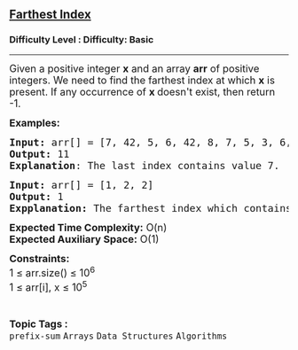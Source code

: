 <h2><a href="https://www.geeksforgeeks.org/problems/longest-equal-prefix3139/1?page=5&category=Arrays&difficulty=Basic&sortBy=submissions">Farthest Index</a></h2><h3>Difficulty Level : Difficulty: Basic</h3><hr><div class="problems_problem_content__Xm_eO"><p><span style="font-size: 18px;">Given a positive integer <strong>x</strong> and an array <strong>arr</strong> of positive integers. We need to find the farthest index at which <strong>x</strong> is present. If&nbsp;<span style="box-sizing: border-box; margin: 0px; padding: 0px;">any occurrence of&nbsp;<strong>x&nbsp;</strong>doesn't exist, </span>then return -1.</span></p>
<p><span style="font-size: 18px;"><strong>Examples:</strong></span></p>
<pre><span style="font-size: 18px;"><strong>Input: </strong>arr[] = [7, 42, 5, 6, 42, 8, 7, 5, 3, 6, 7] and x = 7
<strong>Output:</strong> 11
<strong>Explanation</strong>: The last index contains value 7.</span></pre>
<pre><span style="font-size: 18px;"><strong>Input: </strong>arr[] = [1, 2, 2]
<strong>Output:</strong> 1<br><strong>Expplanation: </strong>The farthest index which contains value x is 1.</span></pre>
<p><span style="font-size: 18px;"><strong>Expected Time Complexity:</strong> O(n)<br><strong>Expected Auxiliary Space:</strong> O(1)</span></p>
<p><span style="font-size: 18px;"><strong>Constraints:</strong><br>1 ≤ arr.size() ≤ 10<sup>6</sup><br>1 ≤ arr[i], x ≤ 10<sup>5</sup><br></span></p></div><br><p><span style=font-size:18px><strong>Topic Tags : </strong><br><code>prefix-sum</code>&nbsp;<code>Arrays</code>&nbsp;<code>Data Structures</code>&nbsp;<code>Algorithms</code>&nbsp;